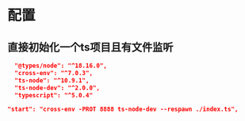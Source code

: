 
# 配置

## 直接初始化一个ts项目且有文件监听

```json
  "@types/node": "^18.16.0",
  "cross-env": "^7.0.3",
  "ts-node": "^10.9.1",
  "ts-node-dev": "^2.0.0",
  "typescript": "^5.0.4"
```

```json
"start": "cross-env -PROT 8888 ts-node-dev --respawn ./index.ts",
```